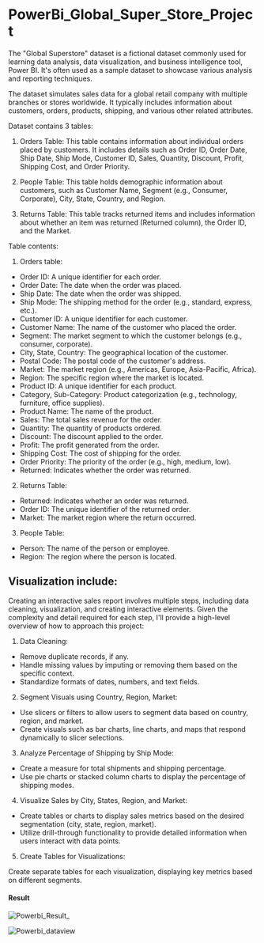 # PowerBi_Global_Super_Store_Project

The "Global Superstore" dataset is a fictional dataset commonly used for learning data analysis, data visualization, and business intelligence tool, Power BI. It's often used as a sample dataset to showcase various analysis and reporting techniques.

The dataset simulates sales data for a global retail company with multiple branches or stores worldwide. It typically includes information about customers, orders, products, shipping, and various other related attributes.

Dataset contains 3 tables:

1. Orders Table: This table contains information about individual orders placed by customers. It includes details such as Order ID, Order Date, Ship Date, Ship Mode, Customer ID, Sales, Quantity, Discount, Profit, Shipping Cost, and Order Priority.

2. People Table: This table holds demographic information about customers, such as Customer Name, Segment (e.g., Consumer, Corporate), City, State, Country, and Region.

3. Returns Table: This table tracks returned items and includes information about whether an item was returned (Returned column), the Order ID, and the Market.


Table contents: 
1) Orders table:

* Order ID: A unique identifier for each order.
* Order Date: The date when the order was placed.
* Ship Date: The date when the order was shipped.
* Ship Mode: The shipping method for the order (e.g., standard, express, etc.).
* Customer ID: A unique identifier for each customer.
* Customer Name: The name of the customer who placed the order.
* Segment: The market segment to which the customer belongs (e.g., consumer, corporate).
* City, State, Country: The geographical location of the customer.
* Postal Code: The postal code of the customer's address.
* Market: The market region (e.g., Americas, Europe, Asia-Pacific, Africa).
* Region: The specific region where the market is located.
* Product ID: A unique identifier for each product.
* Category, Sub-Category: Product categorization (e.g., technology, furniture, office supplies).
* Product Name: The name of the product.
* Sales: The total sales revenue for the order.
* Quantity: The quantity of products ordered.
* Discount: The discount applied to the order.
* Profit: The profit generated from the order.
* Shipping Cost: The cost of shipping for the order.
* Order Priority: The priority of the order (e.g., high, medium, low).
* Returned: Indicates whether the order was returned.

2) Returns Table:

* Returned: Indicates whether an order was returned.
* Order ID: The unique identifier of the returned order.
* Market: The market region where the return occurred.

3) People Table:

* Person: The name of the person or employee.
* Region: The region where the person is located.

## Visualization include:

Creating an interactive sales report involves multiple steps, including data cleaning, visualization, and creating interactive elements. Given the complexity and detail required for each step, I'll provide a high-level overview of how to approach this project:

1. Data Cleaning:

+ Remove duplicate records, if any.
+ Handle missing values by imputing or removing them based on the specific context.
+ Standardize formats of dates, numbers, and text fields.

2. Segment Visuals using Country, Region, Market:

+ Use slicers or filters to allow users to segment data based on country, region, and market.
+ Create visuals such as bar charts, line charts, and maps that respond dynamically to slicer selections.

3. Analyze Percentage of Shipping by Ship Mode:

+ Create a measure for total shipments and shipping percentage.
+ Use pie charts or stacked column charts to display the percentage of shipping modes.

4. Visualize Sales by City, States, Region, and Market:

+ Create tables or charts to display sales metrics based on the desired segmentation (city, state, region, market).
+ Utilize drill-through functionality to provide detailed information when users interact with data points.

5. Create Tables for Visualizations:

Create separate tables for each visualization, displaying key metrics based on different segments.



#### Result

![Powerbi_Result_](https://github.com/Ameena-Farzana/PowerBi_Global_Super_Store_Project/assets/121862099/c2a2e5a5-2eca-4a33-b14e-75ed9fa0becf)



![Powerbi_dataview](https://github.com/Ameena-Farzana/PowerBi_Global_Super_Store_Project/assets/121862099/5b69b724-9143-4579-a363-aa1341d460a0)

